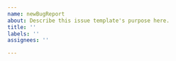 ```yaml
---
name: newBugReport
about: Describe this issue template's purpose here.
title: ''
labels: ''
assignees: ''

---
```



